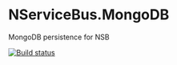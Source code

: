 NServiceBus.MongoDB
===================

MongoDB persistence for NSB





[![Build status](https://ci.appveyor.com/api/projects/status/8192m9r6c4gwcbjy)](https://ci.appveyor.com/project/sbmako/nservicebus-mongodb)
